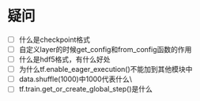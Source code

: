 # 疑问

- [ ] 什么是checkpoint格式
- [ ] 自定义layer的时候get_config和from_config函数的作用
- [ ] 什么是hdf5格式，有什么好处
- [ ] 为什么tf.enable_eager_execution()不能加到其他模块中
- [ ] data.shuffle(1000)中1000代表什么\
- [ ] tf.train.get_or_create_global_step()是什么